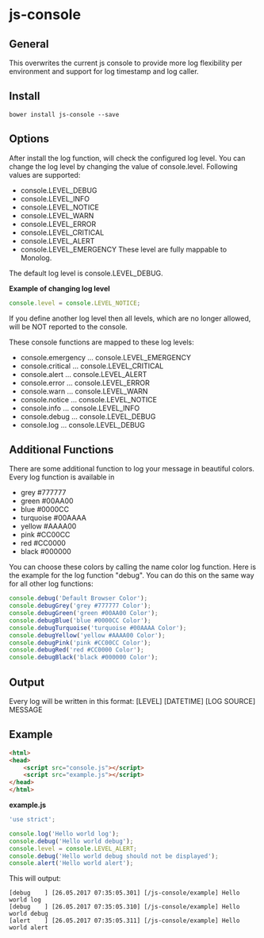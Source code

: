 # js-console

## General
This overwrites the current js console to provide more log flexibility per environment and support for log timestamp and log caller.

## Install
```
bower install js-console --save
```

## Options
After install the log function, will check the configured log level. You can change the log level by changing the value of console.level.
Following values are supported:
- console.LEVEL_DEBUG     
- console.LEVEL_INFO      
- console.LEVEL_NOTICE    
- console.LEVEL_WARN      
- console.LEVEL_ERROR     
- console.LEVEL_CRITICAL  
- console.LEVEL_ALERT     
- console.LEVEL_EMERGENCY 
These level are fully mappable to Monolog.

The default log level is console.LEVEL_DEBUG.

**Example of changing log level**
```js
console.level = console.LEVEL_NOTICE;
```

If you define another log level then all levels, which are no longer allowed, will be NOT reported to the console.

These console functions are mapped to these log levels:
- console.emergency ... console.LEVEL_EMERGENCY
- console.critical  ... console.LEVEL_CRITICAL
- console.alert     ... console.LEVEL_ALERT
- console.error     ... console.LEVEL_ERROR
- console.warn      ... console.LEVEL_WARN
- console.notice    ... console.LEVEL_NOTICE
- console.info      ... console.LEVEL_INFO
- console.debug     ... console.LEVEL_DEBUG
- console.log       ... console.LEVEL_DEBUG

## Additional Functions
There are some additional function to log your message in beautiful colors. Every log function is available in 
- grey #777777
- green #00AA00
- blue #0000CC
- turquoise #00AAAA
- yellow #AAAA00
- pink #CC00CC
- red #CC0000
- black #000000

You can choose these colors by calling the name color log function. Here is the example for the log function "debug". You can do this on the same way for all other log functions:
```js
console.debug('Default Browser Color');
console.debugGrey('grey #777777 Color');
console.debugGreen('green #00AA00 Color');
console.debugBlue('blue #0000CC Color');
console.debugTurquoise('turquoise #00AAAA Color');
console.debugYellow('yellow #AAAA00 Color');
console.debugPink('pink #CC00CC Color');
console.debugRed('red #CC0000 Color');
console.debugBlack('black #000000 Color');
```

## Output
Every log will be written in this format: \[LEVEL] \[DATETIME] \[LOG SOURCE] MESSAGE

## Example
```html
<html>
<head>
    <script src="console.js"></script>
    <script src="example.js"></script>
</head>
</html>


```
**example.js**
```js 
'use strict';

console.log('Hello world log');
console.debug('Hello world debug');
console.level = console.LEVEL_ALERT;
console.debug('Hello world debug should not be displayed');
console.alert('Hello world alert');
```


This will output:
```text
[debug    ] [26.05.2017 07:35:05.301] [/js-console/example] Hello world log
[debug    ] [26.05.2017 07:35:05.310] [/js-console/example] Hello world debug
[alert    ] [26.05.2017 07:35:05.311] [/js-console/example] Hello world alert
```
